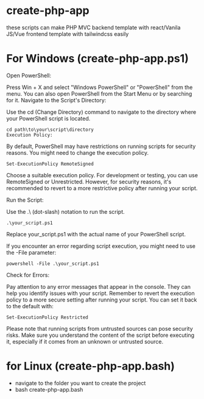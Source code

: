 # create-php-app
these scripts can make PHP MVC backend template with react/Vanila JS/Vue  frontend template with tailwindcss easily


# For Windows (create-php-app.ps1)

Open PowerShell:

Press Win + X and select "Windows PowerShell" or "PowerShell" from the menu.
You can also open PowerShell from the Start Menu or by searching for it.
Navigate to the Script's Directory:

Use the cd (Change Directory) command to navigate to the directory where your PowerShell script is located.

```shell
cd path\to\your\script\directory
Execution Policy:
```

By default, PowerShell may have restrictions on running scripts for security reasons. You might need to change the execution policy.

```shell
Set-ExecutionPolicy RemoteSigned
```
Choose a suitable execution policy. For development or testing, you can use RemoteSigned or Unrestricted. However, for security reasons, it's recommended to revert to a more restrictive policy after running your script.

Run the Script:

Use the .\ (dot-slash) notation to run the script.

```shell
.\your_script.ps1
```
Replace your_script.ps1 with the actual name of your PowerShell script.

If you encounter an error regarding script execution, you might need to use the -File parameter:

```shell
powershell -File .\your_script.ps1
```

Check for Errors:

Pay attention to any error messages that appear in the console. They can help you identify issues with your script.
Remember to revert the execution policy to a more secure setting after running your script. You can set it back to the default with:

```shell
Set-ExecutionPolicy Restricted
```

Please note that running scripts from untrusted sources can pose security risks. Make sure you understand the content of the script before executing it, especially if it comes from an unknown or untrusted source.


# for Linux (create-php-app.bash)

- navigate to the folder you want to create the project 
- bash create-php-app.bash
